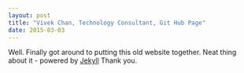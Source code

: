 ```yaml
---
layout: post
title: "Vivek Chan, Technology Consultant, Git Hub Page"
date: 2015-03-03
---
```


Well. Finally got around to putting this old website together. Neat thing about it - powered by [Jekyll](http://jekyllrb.com) Thank you.

